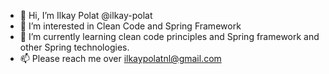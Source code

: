 - 👋 Hi, I’m Ilkay Polat @ilkay-polat
- 👀 I’m interested in Clean Code and Spring Framework
- 🌱 I’m currently learning clean code principles and Spring framework and other Spring technologies. 
- 📫 Please reach me over ilkaypolatnl@gmail.com

<!---
ilkay-polat/ilkay-polat is a ✨ special ✨ repository because its `README.md` (this file) appears on your GitHub profile.
You can click the Preview link to take a look at your changes.
--->
